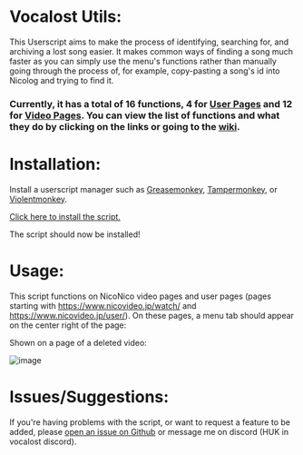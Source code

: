 # Vocalost Utils:

This Userscript aims to make the process of identifying, searching for, and archiving a lost song easier. It makes common ways of finding a song much faster as you can simply use the menu's functions rather than manually going through the process of, for example, copy-pasting a song's id into Nicolog and trying to find it.

### Currently, it has a total of 16 functions, 4 for [User Pages](https://github.com/mn7216/Vocalost/wiki/User-Page) and 12 for [Video Pages](https://github.com/mn7216/Vocalost/wiki/Video-Pages). You can view the list of functions and what they do by clicking on the links or going to the [wiki](https://github.com/mn7216/Vocalost/wiki).

# Installation:

Install a userscript manager such as [Greasemonkey](https://www.greasespot.net/), [Tampermonkey](https://www.tampermonkey.net/), or [Violentmonkey](https://violentmonkey.github.io/).

[Click here to install the script.](https://github.com/mn7216/Vocalost/raw/main/vocalostutils.user.js)

The script should now be installed!

# Usage:

This script functions on NicoNico video pages and user pages (pages starting with https://www.nicovideo.jp/watch/ and https://www.nicovideo.jp/user/). On these pages, a menu tab should appear on the center right of the page:

Shown on a page of a deleted video:

![image](https://github.com/mn7216/Vocalost/assets/94876457/332cd651-8159-4e93-8dcb-9e71f11aaa84)

# Issues/Suggestions:

If you're having problems with the script, or want to request a feature to be added, please [open an issue on Github](https://github.com/mn7216/Vocalost/issues) or message me on discord (HUK in vocalost discord).
